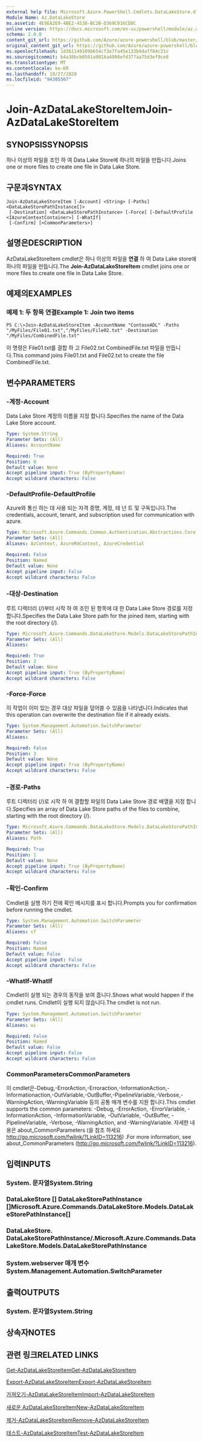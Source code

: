 ```yaml
---
external help file: Microsoft.Azure.PowerShell.Cmdlets.DataLakeStore.dll-Help.xml
Module Name: Az.DataLakeStore
ms.assetid: 4E9EA2E9-4BE2-4530-BC2B-D369C016CD8C
online version: https://docs.microsoft.com/en-us/powershell/module/az.datalakestore/join-azdatalakestoreitem
schema: 2.0.0
content_git_url: https://github.com/Azure/azure-powershell/blob/master/src/DataLakeStore/DataLakeStore/help/Join-AzDataLakeStoreItem.md
original_content_git_url: https://github.com/Azure/azure-powershell/blob/master/src/DataLakeStore/DataLakeStore/help/Join-AzDataLakeStoreItem.md
ms.openlocfilehash: 1d361149109b654cf3e7fa45e133b9daff84c21c
ms.sourcegitcommit: b4a38bcb0501a9016a4998efd377aa75d3ef9ce8
ms.translationtype: MT
ms.contentlocale: ko-KR
ms.lasthandoff: 10/27/2020
ms.locfileid: "94305567"
---
```

# <span data-ttu-id="3e919-101">Join-AzDataLakeStoreItem</span><span class="sxs-lookup"><span data-stu-id="3e919-101">Join-AzDataLakeStoreItem</span></span>

## <span data-ttu-id="3e919-102">SYNOPSIS</span><span class="sxs-lookup"><span data-stu-id="3e919-102">SYNOPSIS</span></span>
<span data-ttu-id="3e919-103">하나 이상의 파일을 조인 하 여 Data Lake Store에 하나의 파일을 만듭니다.</span><span class="sxs-lookup"><span data-stu-id="3e919-103">Joins one or more files to create one file in Data Lake Store.</span></span>

## <span data-ttu-id="3e919-104">구문과</span><span class="sxs-lookup"><span data-stu-id="3e919-104">SYNTAX</span></span>

```
Join-AzDataLakeStoreItem [-Account] <String> [-Paths] <DataLakeStorePathInstance[]>
 [-Destination] <DataLakeStorePathInstance> [-Force] [-DefaultProfile <IAzureContextContainer>] [-WhatIf]
 [-Confirm] [<CommonParameters>]
```

## <span data-ttu-id="3e919-105">설명은</span><span class="sxs-lookup"><span data-stu-id="3e919-105">DESCRIPTION</span></span>
<span data-ttu-id="3e919-106">AzDataLakeStoreItem cmdlet은 하나 이상의 파일을 **연결** 하 여 Data Lake store에 하나의 파일을 만듭니다.</span><span class="sxs-lookup"><span data-stu-id="3e919-106">The **Join-AzDataLakeStoreItem** cmdlet joins one or more files to create one file in Data Lake Store.</span></span>

## <span data-ttu-id="3e919-107">예제의</span><span class="sxs-lookup"><span data-stu-id="3e919-107">EXAMPLES</span></span>

### <span data-ttu-id="3e919-108">예제 1: 두 항목 연결</span><span class="sxs-lookup"><span data-stu-id="3e919-108">Example 1: Join two items</span></span>
```
PS C:\>Join-AzDataLakeStoreItem -AccountName "ContosoADL" -Paths "/MyFiles/File01.txt","/MyFiles/File02.txt" -Destination "/MyFiles/CombinedFile.txt"
```

<span data-ttu-id="3e919-109">이 명령은 File01.txt를 결합 하 고 File02.txt CombinedFile.txt 파일을 만듭니다.</span><span class="sxs-lookup"><span data-stu-id="3e919-109">This command joins File01.txt and File02.txt to create the file CombinedFile.txt.</span></span>

## <span data-ttu-id="3e919-110">변수</span><span class="sxs-lookup"><span data-stu-id="3e919-110">PARAMETERS</span></span>

### <span data-ttu-id="3e919-111">-계정</span><span class="sxs-lookup"><span data-stu-id="3e919-111">-Account</span></span>
<span data-ttu-id="3e919-112">Data Lake Store 계정의 이름을 지정 합니다.</span><span class="sxs-lookup"><span data-stu-id="3e919-112">Specifies the name of the Data Lake Store account.</span></span>

```yaml
Type: System.String
Parameter Sets: (All)
Aliases: AccountName

Required: True
Position: 0
Default value: None
Accept pipeline input: True (ByPropertyName)
Accept wildcard characters: False
```

### <span data-ttu-id="3e919-113">-DefaultProfile</span><span class="sxs-lookup"><span data-stu-id="3e919-113">-DefaultProfile</span></span>
<span data-ttu-id="3e919-114">Azure와 통신 하는 데 사용 되는 자격 증명, 계정, 테 넌 트 및 구독입니다.</span><span class="sxs-lookup"><span data-stu-id="3e919-114">The credentials, account, tenant, and subscription used for communication with azure.</span></span>

```yaml
Type: Microsoft.Azure.Commands.Common.Authentication.Abstractions.Core.IAzureContextContainer
Parameter Sets: (All)
Aliases: AzContext, AzureRmContext, AzureCredential

Required: False
Position: Named
Default value: None
Accept pipeline input: False
Accept wildcard characters: False
```

### <span data-ttu-id="3e919-115">-대상</span><span class="sxs-lookup"><span data-stu-id="3e919-115">-Destination</span></span>
<span data-ttu-id="3e919-116">루트 디렉터리 (/)부터 시작 하 여 조인 된 항목에 대 한 Data Lake Store 경로를 지정 합니다.</span><span class="sxs-lookup"><span data-stu-id="3e919-116">Specifies the Data Lake Store path for the joined item, starting with the root directory (/).</span></span>

```yaml
Type: Microsoft.Azure.Commands.DataLakeStore.Models.DataLakeStorePathInstance
Parameter Sets: (All)
Aliases:

Required: True
Position: 2
Default value: None
Accept pipeline input: True (ByPropertyName)
Accept wildcard characters: False
```

### <span data-ttu-id="3e919-117">-Force</span><span class="sxs-lookup"><span data-stu-id="3e919-117">-Force</span></span>
<span data-ttu-id="3e919-118">이 작업이 이미 있는 경우 대상 파일을 덮어쓸 수 있음을 나타냅니다.</span><span class="sxs-lookup"><span data-stu-id="3e919-118">Indicates that this operation can overwrite the destination file if it already exists.</span></span>

```yaml
Type: System.Management.Automation.SwitchParameter
Parameter Sets: (All)
Aliases:

Required: False
Position: 3
Default value: None
Accept pipeline input: True (ByPropertyName)
Accept wildcard characters: False
```

### <span data-ttu-id="3e919-119">-경로</span><span class="sxs-lookup"><span data-stu-id="3e919-119">-Paths</span></span>
<span data-ttu-id="3e919-120">루트 디렉터리 (/)로 시작 하 여 결합할 파일의 Data Lake Store 경로 배열을 지정 합니다.</span><span class="sxs-lookup"><span data-stu-id="3e919-120">Specifies an array of Data Lake Store paths of the files to combine, starting with the root directory (/).</span></span>

```yaml
Type: Microsoft.Azure.Commands.DataLakeStore.Models.DataLakeStorePathInstance[]
Parameter Sets: (All)
Aliases: Path

Required: True
Position: 1
Default value: None
Accept pipeline input: True (ByPropertyName)
Accept wildcard characters: False
```

### <span data-ttu-id="3e919-121">-확인</span><span class="sxs-lookup"><span data-stu-id="3e919-121">-Confirm</span></span>
<span data-ttu-id="3e919-122">Cmdlet을 실행 하기 전에 확인 메시지를 표시 합니다.</span><span class="sxs-lookup"><span data-stu-id="3e919-122">Prompts you for confirmation before running the cmdlet.</span></span>

```yaml
Type: System.Management.Automation.SwitchParameter
Parameter Sets: (All)
Aliases: cf

Required: False
Position: Named
Default value: False
Accept pipeline input: False
Accept wildcard characters: False
```

### <span data-ttu-id="3e919-123">-WhatIf</span><span class="sxs-lookup"><span data-stu-id="3e919-123">-WhatIf</span></span>
<span data-ttu-id="3e919-124">Cmdlet이 실행 되는 경우의 동작을 보여 줍니다.</span><span class="sxs-lookup"><span data-stu-id="3e919-124">Shows what would happen if the cmdlet runs.</span></span>
<span data-ttu-id="3e919-125">Cmdlet이 실행 되지 않습니다.</span><span class="sxs-lookup"><span data-stu-id="3e919-125">The cmdlet is not run.</span></span>

```yaml
Type: System.Management.Automation.SwitchParameter
Parameter Sets: (All)
Aliases: wi

Required: False
Position: Named
Default value: False
Accept pipeline input: False
Accept wildcard characters: False
```

### <span data-ttu-id="3e919-126">CommonParameters</span><span class="sxs-lookup"><span data-stu-id="3e919-126">CommonParameters</span></span>
<span data-ttu-id="3e919-127">이 cmdlet은-Debug,-ErrorAction,-Erroraction,-InformationAction,-Informationaction,-OutVariable,-OutBuffer,-PipelineVariable,-Verbose,-WarningAction,-WarningVariable 등의 공통 매개 변수를 지원 합니다.</span><span class="sxs-lookup"><span data-stu-id="3e919-127">This cmdlet supports the common parameters: -Debug, -ErrorAction, -ErrorVariable, -InformationAction, -InformationVariable, -OutVariable, -OutBuffer, -PipelineVariable, -Verbose, -WarningAction, and -WarningVariable.</span></span> <span data-ttu-id="3e919-128">자세한 내용은 about_CommonParameters (을 참조 하세요 http://go.microsoft.com/fwlink/?LinkID=113216) .</span><span class="sxs-lookup"><span data-stu-id="3e919-128">For more information, see about_CommonParameters (http://go.microsoft.com/fwlink/?LinkID=113216).</span></span>

## <span data-ttu-id="3e919-129">입력</span><span class="sxs-lookup"><span data-stu-id="3e919-129">INPUTS</span></span>

### <span data-ttu-id="3e919-130">System. 문자열</span><span class="sxs-lookup"><span data-stu-id="3e919-130">System.String</span></span>

### <span data-ttu-id="3e919-131">DataLakeStore [] DataLakeStorePathInstance []</span><span class="sxs-lookup"><span data-stu-id="3e919-131">Microsoft.Azure.Commands.DataLakeStore.Models.DataLakeStorePathInstance[]</span></span>

### <span data-ttu-id="3e919-132">DataLakeStore. DataLakeStorePathInstance/.</span><span class="sxs-lookup"><span data-stu-id="3e919-132">Microsoft.Azure.Commands.DataLakeStore.Models.DataLakeStorePathInstance</span></span>

### <span data-ttu-id="3e919-133">System.webserver 매개 변수</span><span class="sxs-lookup"><span data-stu-id="3e919-133">System.Management.Automation.SwitchParameter</span></span>

## <span data-ttu-id="3e919-134">출력</span><span class="sxs-lookup"><span data-stu-id="3e919-134">OUTPUTS</span></span>

### <span data-ttu-id="3e919-135">System. 문자열</span><span class="sxs-lookup"><span data-stu-id="3e919-135">System.String</span></span>

## <span data-ttu-id="3e919-136">상속자</span><span class="sxs-lookup"><span data-stu-id="3e919-136">NOTES</span></span>

## <span data-ttu-id="3e919-137">관련 링크</span><span class="sxs-lookup"><span data-stu-id="3e919-137">RELATED LINKS</span></span>

[<span data-ttu-id="3e919-138">Get-AzDataLakeStoreItem</span><span class="sxs-lookup"><span data-stu-id="3e919-138">Get-AzDataLakeStoreItem</span></span>](./Get-AzDataLakeStoreItem.md)

[<span data-ttu-id="3e919-139">Export-AzDataLakeStoreItem</span><span class="sxs-lookup"><span data-stu-id="3e919-139">Export-AzDataLakeStoreItem</span></span>](./Export-AzDataLakeStoreItem.md)

[<span data-ttu-id="3e919-140">가져오기-AzDataLakeStoreItem</span><span class="sxs-lookup"><span data-stu-id="3e919-140">Import-AzDataLakeStoreItem</span></span>](./Import-AzDataLakeStoreItem.md)

[<span data-ttu-id="3e919-141">새로운 AzDataLakeStoreItem</span><span class="sxs-lookup"><span data-stu-id="3e919-141">New-AzDataLakeStoreItem</span></span>](./New-AzDataLakeStoreItem.md)

[<span data-ttu-id="3e919-142">제거-AzDataLakeStoreItem</span><span class="sxs-lookup"><span data-stu-id="3e919-142">Remove-AzDataLakeStoreItem</span></span>](./Remove-AzDataLakeStoreItem.md)

[<span data-ttu-id="3e919-143">테스트-AzDataLakeStoreItem</span><span class="sxs-lookup"><span data-stu-id="3e919-143">Test-AzDataLakeStoreItem</span></span>](./Test-AzDataLakeStoreItem.md)


